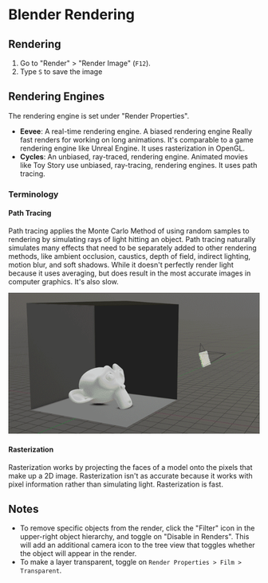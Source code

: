 # Blender Rendering

## Rendering

1. Go to "Render" > "Render Image" (`F12`).
2. Type `S` to save the image

## Rendering Engines

The rendering engine is set under "Render Properties".

- **Eevee**: A real-time rendering engine. A biased rendering engine Really fast renders for working on long animations. It's comparable to a game rendering engine like Unreal Engine. It uses rasterization in OpenGL.
- **Cycles**: An unbiased, ray-traced, rendering engine. Animated movies like Toy Story use unbiased, ray-tracing, rendering engines. It uses path tracing.

### Terminology

#### Path Tracing

Path tracing applies the Monte Carlo Method of using random samples to rendering by simulating rays of light hitting an object. Path tracing naturally simulates many effects that need to be separately added to other rendering methods, like ambient occlusion, caustics, depth of field, indirect lighting, motion blur, and soft shadows. While it doesn't perfectly render light because it uses averaging, but does result in the most accurate images in computer graphics. It's also slow.

![Path Tracing](assets/blender-path-tracing.gif)

#### Rasterization

Rasterization works by projecting the faces of a model onto the pixels that make up a 2D image. Rasterization isn't as accurate because it works with pixel information rather than simulating light. Rasterization is fast.

## Notes

- To remove specific objects from the render, click the "Filter" icon in the upper-right object hierarchy, and toggle on "Disable in Renders". This will add an additional camera icon to the tree view that toggles whether the object will appear in the render.
- To make a layer transparent, toggle on `Render Properties > Film > Transparent`.